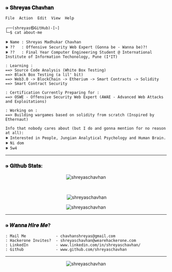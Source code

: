 ### ⁍ 𝐒𝐡𝐫𝐞𝐲𝐚𝐬 𝐂𝐡𝐚𝐯𝐡𝐚𝐧


```
File  Action  Edit  View  Help

┌──(shreyas㉿GitHub)-[~]
└─$ cat about-me

⁍ Name : Shreyas Madhukar Chavhan
⁍ ??   : Offensive Security Web Expert (Gonna be - Wanna be)?!
⁍ ??   : Final Year Computer Engineering Student @ International Institute of Information Techonology, Pune (I²IT)

: Learning :
==> Source Code Analysis (White Box Testing)
==> Black Box Testing (a lil' bit)
==> Web3.0 -> BlockChain -> Etherium -> Smart Contracts -> Solidity
==> Smart Contract Security

: Certification Currently Preparing for :
==> OSWE - Offensive Security Web Expert (AWAE - Advanced Web Attacks and Exploitations) 

: Working on :
==> Building wargames based on solidity from scratch (Inspired by Ethernaut)

```
```
Info that nobody cares about (but I do and gonna mention for no reason at all):
⁍ Interested in People, Jungian Analytical Psychology and Human Brain.
⁍ Ni dom 
⁍ 5w4
```

---

### ⁍ 𝐆𝐢𝐭𝐡𝐮𝐛 𝐒𝐭𝐚𝐭𝐬:

<p align="center"><img align="center" src="https://github-readme-stats.vercel.app/api/top-langs?username=shreyaschavhan&show_icons=true&locale=en&layout=compact" alt="shreyaschavhan" /></p>
<br>
<p align="center">&nbsp;<img align="center" src="https://github-readme-stats.vercel.app/api?username=shreyaschavhan&show_icons=true&locale=en" alt="shreyaschavhan" /></p>
<p align="center"><img align="center" src="https://github-readme-streak-stats.herokuapp.com/?user=shreyaschavhan&" alt="shreyaschavhan" /></p>

---

### ⁍ 𝑾𝒂𝒏𝒏𝒂 𝑯𝒊𝒓𝒆 𝑴𝒆?

```
: Mail Me             - chavhanshreyas@gmail.com
: Hackerone Invites?  - shreyaschavhan@wearehackerone.com
: LinkedIn            - www.linkedin.com/in/shreyaschavhan/
: Github              - www.github.com/shreyaschavhan
```

---



<p align="center"> <img src="https://komarev.com/ghpvc/?username=shreyaschavhan&label=Profile%20views&color=0e75b6&style=flat" alt="shreyaschavhan" /> </p>

